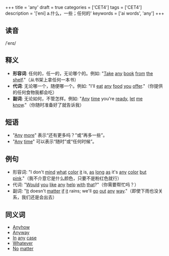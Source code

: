 +++
title = 'any'
draft = true
categories = ['CET4']
tags = ['CET4']
description = '[ˈeni] a.什么，一些；任何的'
keywords = ['ai words', 'any']
+++

## 读音
/ˈenɪ/

## 释义
- **形容词**: 任何的，任一的，无论哪个的。例如: "[Take](/post/take/) [any](/post/any/) [book](/post/book/) [from](/post/from/) [the](/post/the/) [shelf](/post/shelf/)."（从书架上拿任何一本书）
- **代词**: 无论哪一个，随便哪一个。例如: "I'll [eat](/post/eat/) [any](/post/any/) [food](/post/food/) [you](/post/you/) [offer](/post/offer/)."（你提供的任何食物我都会吃）
- **副词**: 无论如何，不管怎样。例如: "[Any](/post/any/) [time](/post/time/) you're [ready](/post/ready/), [let](/post/let/) [me](/post/me/) [know](/post/know/)."（你随时准备好了就告诉我）

## 短语
- "[Any](/post/any/) [more](/post/more/)" 表示“还有更多吗？”或“再多一些”。
- "[Any](/post/any/) [time](/post/time/)" 可以表示“随时”或“任何时候”。

## 例句
- 形容词: "I don't [mind](/post/mind/) [what](/post/what/) [color](/post/color/) [it](/post/it/) is, [as](/post/as/) [long](/post/long/) [as](/post/as/) it's [any](/post/any/) [color](/post/color/) [but](/post/but/) [pink](/post/pink/)."（我不介意它是什么颜色，只要不是粉红色就行）
- 代词: "[Would](/post/would/) [you](/post/you/) [like](/post/like/) [any](/post/any/) [help](/post/help/) [with](/post/with/) [that](/post/that/)?"（你需要帮忙吗？）
- 副词: "[It](/post/it/) doesn't [matter](/post/matter/) [if](/post/if/) [it](/post/it/) rains; we'll [go](/post/go/) [out](/post/out/) [any](/post/any/) [way](/post/way/)."（即使下雨也没关系，我们还是会出去）

## 同义词
- [Anyhow](/post/anyhow/)
- [Anyway](/post/anyway/)
- [In](/post/in/) [any](/post/any/) [case](/post/case/)
- [Whatever](/post/whatever/)
- [No](/post/no/) [matter](/post/matter/)
